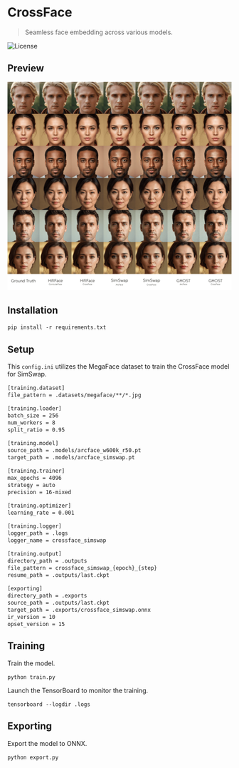 CrossFace
=========

> Seamless face embedding across various models.

![License](https://img.shields.io/badge/license-OpenRAIL--MS-green)


Preview
-------

![Preview](https://raw.githubusercontent.com/facefusion/facefusion-labs/master/.github/previews/crossface.png?sanitize=true)


Installation
------------

```
pip install -r requirements.txt
```


Setup
-----

This `config.ini` utilizes the MegaFace dataset to train the CrossFace model for SimSwap.

```
[training.dataset]
file_pattern = .datasets/megaface/**/*.jpg
```

```
[training.loader]
batch_size = 256
num_workers = 8
split_ratio = 0.95
```

```
[training.model]
source_path = .models/arcface_w600k_r50.pt
target_path = .models/arcface_simswap.pt
```

```
[training.trainer]
max_epochs = 4096
strategy = auto
precision = 16-mixed
```

```
[training.optimizer]
learning_rate = 0.001
```

```
[training.logger]
logger_path = .logs
logger_name = crossface_simswap
```

```
[training.output]
directory_path = .outputs
file_pattern = crossface_simswap_{epoch}_{step}
resume_path = .outputs/last.ckpt
```

```
[exporting]
directory_path = .exports
source_path = .outputs/last.ckpt
target_path = .exports/crossface_simswap.onnx
ir_version = 10
opset_version = 15
```


Training
--------

Train the model.

```
python train.py
```

Launch the TensorBoard to monitor the training.

```
tensorboard --logdir .logs
```


Exporting
---------

Export the model to ONNX.

```
python export.py
```
